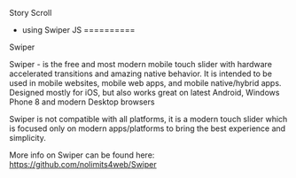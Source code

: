 

Story Scroll
* using Swiper JS
==========

Swiper

Swiper - is the free and most modern mobile touch slider with hardware accelerated transitions and amazing native behavior. It is intended to be used in mobile websites, mobile web apps, and mobile native/hybrid apps. Designed mostly for iOS, but also works great on latest Android, Windows Phone 8 and modern Desktop browsers

Swiper is not compatible with all platforms, it is a modern touch slider which is focused only on modern apps/platforms to bring the best experience and simplicity.

More info on Swiper can be found here: https://github.com/nolimits4web/Swiper
